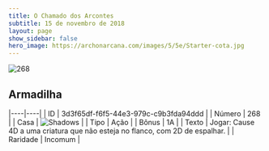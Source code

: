 ```yaml
---
title: O Chamado dos Arcontes
subtitle: 15 de novembro de 2018
layout: page
show_sidebar: false
hero_image: https://archonarcana.com/images/5/5e/Starter-cota.jpg
---
```


![268](https://cdn.keyforgegame.com/media/card_front/pt/341_268_6P3M73RFGR8W_pt.png)

## Armadilha

|----|----|
| ID | 3d3f65df-f6f5-44e3-979c-c9b3fda94ddd |
| Número | 268 |
| Casa | ![Shadows](https://archonarcana.com/images/thumb/e/ee/Shadows.png/22px-Shadows.png "Sombras") |
| Tipo | Ação |
| Bônus | 1A |
| Texto | Jogar: Cause 4D a uma criatura que não esteja no flanco, com 2D de espalhar. |
| Raridade | Incomum |
